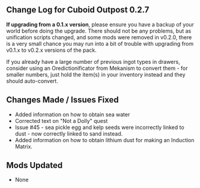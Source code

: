 ## Change Log for Cuboid Outpost 0.2.7

**If upgrading from a 0.1.x version**, please ensure you have a backup of your world before doing the upgrade. There should not be any problems, but as unification scripts changed, and some mods were removed in v0.2.0, there is a very small chance you may run into a bit of trouble with upgrading from v0.1.x to v0.2.x versions of the pack.

If you already have a large number of previous ingot types in drawers, consider using an Oredictionificator from Mekanism to convert them - for smaller numbers, just hold the item(s) in your inventory instead and they should auto-convert.

## Changes Made / Issues Fixed

- Added information on how to obtain sea water
- Corrected text on "Not a Dolly" quest
- Issue #45 - sea pickle egg and kelp seeds were incorrectly linked to dust - now correctly linked to sand instead.
- Added information on how to obtain lithium dust for making an Induction Matrix.

## Mods Updated

- None